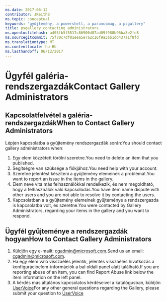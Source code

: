 ```yaml
---
ms.date: 2017-06-12
contributor: JKeithB
ms.topic: conceptual
keywords: "gyűjtemény, a powershell, a parancsmag, a psgallery"
title: psgallery_contacting_administrators
ms.openlocfilehash: a405fb5f5517c86900d07ad09f980b96ba8e2fe8
ms.sourcegitcommit: 75f70c7df01eea5e7a2c16f9a3ab1dd437a1f8fd
ms.translationtype: MT
ms.contentlocale: hu-HU
ms.lasthandoff: 06/12/2017
---
```

# <a name="contact-gallery-administrators"></a><span data-ttu-id="fe82e-103">Ügyfél galéria-rendszergazdák</span><span class="sxs-lookup"><span data-stu-id="fe82e-103">Contact Gallery Administrators</span></span>

## <a name="when-to-contact-gallery-administrators"></a><span data-ttu-id="fe82e-104">Kapcsolatfelvétel a galéria-rendszergazdák</span><span class="sxs-lookup"><span data-stu-id="fe82e-104">When to Contact Gallery Administrators</span></span>

<span data-ttu-id="fe82e-105">Lépjen kapcsolatba a gyűjtemény rendszergazdák során:</span><span class="sxs-lookup"><span data-stu-id="fe82e-105">You should contact gallery administrators when:</span></span>

1. <span data-ttu-id="fe82e-106">Egy elem közzétett törölni szeretne.</span><span class="sxs-lookup"><span data-stu-id="fe82e-106">You need to delete an item that you published.</span></span>
2. <span data-ttu-id="fe82e-107">Segítségre van szüksége a fiókjához.</span><span class="sxs-lookup"><span data-stu-id="fe82e-107">You need help with your account.</span></span>
3. <span data-ttu-id="fe82e-108">Szeretne jelentést készíteni a gyűjtemény elemeinek a problémát.</span><span class="sxs-lookup"><span data-stu-id="fe82e-108">You want to report an issue in the items in the gallery.</span></span>
4. <span data-ttu-id="fe82e-109">Elem neve vita más felhasználókkal rendelkezik, és nem megoldható, hogy a felhasználók való kapcsolódás.</span><span class="sxs-lookup"><span data-stu-id="fe82e-109">You have item name dispute with other users and you are not able to resolve it by contacting the users.</span></span>
5. <span data-ttu-id="fe82e-110">Kapcsolatban a a gyűjtemény elemeinek gyűjteménye a rendszergazda is kapcsolatba volt, és szeretne.</span><span class="sxs-lookup"><span data-stu-id="fe82e-110">You were contacted by Gallery Administrators, regarding your items in the gallery and you want to respond.</span></span>

## <a name="how-to-contact-gallery-administrators"></a><span data-ttu-id="fe82e-111">Ügyfél gyűjteménye a rendszergazdák hogyan</span><span class="sxs-lookup"><span data-stu-id="fe82e-111">How to Contact Gallery Administrators</span></span>

1. <span data-ttu-id="fe82e-112">Küldjön egy e-mailt: cgadmin@microsoft.com.</span><span class="sxs-lookup"><span data-stu-id="fe82e-112">Send us an email: cgadmin@microsoft.com.</span></span>
2. <span data-ttu-id="fe82e-113">Ha egy elem való visszaélés jelentik, jelentés visszaélés hivatkozás a konfigurációelem-információk a bal oldali panel alatt található.</span><span class="sxs-lookup"><span data-stu-id="fe82e-113">If you are reporting abuse of an item, you can find Report Abuse link below the item information on the left panel.</span></span>
3. <span data-ttu-id="fe82e-114">A kérdés más általános kapcsolatos kérdéseivel a katalógusban, küldjön [UserVoice](http://windowsserver.uservoice.com/forums/301869-powershell)</span><span class="sxs-lookup"><span data-stu-id="fe82e-114">For any other general questions regarding the Gallery, please submit your question to [UserVoice](http://windowsserver.uservoice.com/forums/301869-powershell)</span></span>

